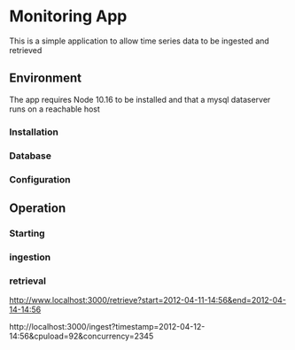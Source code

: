 
# Monitoring App
This is a simple application to allow time series data to be ingested and
retrieved

## Environment
The app requires Node 10.16 to be installed and that a mysql dataserver runs 
on a reachable host
 
### Installation


### Database

### Configuration


## Operation

### Starting

### ingestion

### retrieval
http://www.localhost:3000/retrieve?start=2012-04-11-14:56&end=2012-04-14-14:56


http://localhost:3000/ingest?timestamp=2012-04-12-14:56&cpuload=92&concurrency=2345
